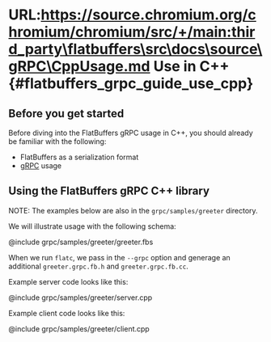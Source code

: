 URL:https://source.chromium.org/chromium/chromium/src/+/main:third_party\flatbuffers\src\docs\source\gRPC\CppUsage.md
Use in C++    {#flatbuffers_grpc_guide_use_cpp}
==========

## Before you get started

Before diving into the FlatBuffers gRPC usage in C++, you should already be
familiar with the following:

- FlatBuffers as a serialization format
- [gRPC](http://www.grpc.io/docs/) usage

## Using the FlatBuffers gRPC C++ library

NOTE: The examples below are also in the `grpc/samples/greeter` directory.

We will illustrate usage with the following schema:

@include grpc/samples/greeter/greeter.fbs

When we run `flatc`, we pass in the `--grpc` option and generage an additional
`greeter.grpc.fb.h` and `greeter.grpc.fb.cc`.

Example server code looks like this:

@include grpc/samples/greeter/server.cpp

Example client code looks like this:

@include grpc/samples/greeter/client.cpp
